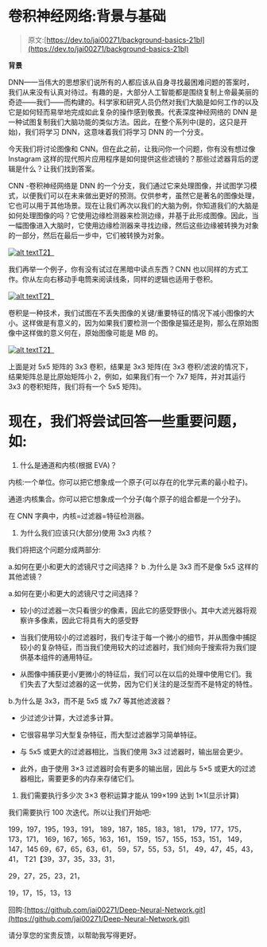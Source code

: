 # 卷积神经网络:背景与基础

> 原文:[https://dev.to/jai00271/background-basics-21bl](https://dev.to/jai00271/background-basics-21bl)

**背景**

DNN——当伟大的思想家们说所有的人都应该从自身寻找最困难问题的答案时，我们从来没有认真对待过。有趣的是，大部分人工智能都是围绕复制上帝最美丽的奇迹——我们——而构建的。科学家和研究人员仍然对我们大脑是如何工作的以及它是如何轻而易举地完成如此复杂的操作感到敬畏。代表深度神经网络的 DNN 是一种试图复制我们大脑功能的类似方法。因此，在整个系列中(是的，这只是开始)，我们将学习 DNN，这意味着我们将学习 DNN 的一个分支。

今天我们将讨论图像和 CNN。但在此之前，让我问你一个问题，你有没有想过像 Instagram 这样的现代照片应用程序是如何提供这些滤镜的？那些过滤器背后的逻辑是什么？让我们找到答案。

CNN -卷积神经网络是 DNN 的一个分支，我们通过它来处理图像，并试图学习模式，以便我们可以在未来做出更好的预测。仅供参考，虽然它是著名的图像处理，它也可以用于其他场景。现在让我们再次以我们的大脑为例，你知道我们的大脑是如何处理图像的吗？它使用边缘检测器来检测边缘，并基于此形成图像。因此，当一幅图像进入大脑时，它使用边缘检测器来寻找边缘，然后这些边缘被转换为对象的一部分，然后在最后一步中，它们被转换为对象。

[![alt text](../Images/f3d9e9453d1cea176c451218ffb8b27c.png)T2】](https://res.cloudinary.com/practicaldev/image/fetch/s--GRRsRCab--/c_limit%2Cf_auto%2Cfl_progressive%2Cq_auto%2Cw_880/https://ujwlkarn.files.wordpress.com/2016/08/screen-shot-2016-08-10-at-12-58-30-pm.png)

我们再举一个例子，你有没有试过在黑暗中读点东西？CNN 也以同样的方式工作。你从左向右移动手电筒来阅读线条，同样的逻辑也适用于卷积。

[![alt text](../Images/7baa669dd93c3d38bff8ac96473d1f1a.png)T2】](https://res.cloudinary.com/practicaldev/image/fetch/s--RWAFDYst--/c_limit%2Cf_auto%2Cfl_progressive%2Cq_66%2Cw_880/https://thumbs.gfycat.com/PresentGreedyHornshark-size_restricted.gif)

卷积是一种技术，我们试图在不丢失图像的关键/重要特征的情况下减小图像的大小。这样做是有意义的，因为如果我们要检测一个图像是猫还是狗，那么在原始图像中这样做的意义何在，原始图像可能是 MB 的。

[![alt text](../Images/58c1025256f1c642c4faa14fbcd6267e.png)T2】](https://res.cloudinary.com/practicaldev/image/fetch/s--Lup__PHQ--/c_limit%2Cf_auto%2Cfl_progressive%2Cq_66%2Cw_880/https://i.stack.imgur.com/9Iu89.gif)

上面是对 5x5 矩阵的 3x3 卷积，结果是 3x3 矩阵(在 3x3 卷积/滤波的情况下，结果矩阵总是比原始矩阵小 2，例如，如果我们有一个 7x7 矩阵，并对其运行 3x3 的卷积矩阵，我们将有一个 5x5 矩阵)。

# [](#now-we-will-try-answering-some-important-questions-like)现在，我们将尝试回答一些重要问题，如:

1.  什么是通道和内核(根据 EVA)？

内核:一个单位。你可以把它想象成一个原子(可以存在的化学元素的最小粒子)。

通道:内核集合。你可以把它想象成一个分子(每个原子的组合都是一个分子)。

在 CNN 字典中，内核=过滤器=特征检测器。

1.  为什么我们应该只(大部分)使用 3x3 内核？

我们将把这个问题分成两部分:

a.如何在更小和更大的滤镜尺寸之间选择？
b .为什么是 3x3 而不是像 5x5 这样的其他滤镜？

a.如何在更小和更大的滤镜尺寸之间选择？

*   较小的过滤器一次只看很少的像素，因此它的感受野很小。其中大滤光器将观察许多像素，因此它将具有大的感受野

*   当我们使用较小的过滤器时，我们专注于每一个微小的细节，并从图像中捕捉较小的复杂特征，而当我们使用较大的过滤器时，我们倾向于搜索将为我们提供基本组件的通用特征。

*   从图像中捕获更小/更微小的特征后，我们可以在以后的处理中使用它们。我们失去了大型过滤器的这一优势，因为它们关注的是泛型而不是特定的特性。

b.为什么是 3x3，而不是 5x5 或 7x7 等其他滤波器？

*   少过滤少计算，大过滤多计算。

*   它很容易学习大型复杂特征，而大型过滤器学习简单特征。

*   与 5x5 或更大的过滤器相比，当我们使用 3x3 过滤器时，输出层会更少。

*   此外，由于使用 3×3 过滤器时会有更多的输出层，因此与 5×5 或更大的过滤器相比，需要更多的内存来存储它们。

1.  我们需要执行多少次 3×3 卷积运算才能从 199×199 达到 1×1(显示计算)

我们需要执行 100 次迭代。所以让我们开始吧:

199，197，195，193，191，
189，187，185，183，181，
179，177，175，173，171，
169，167，165，163，161，
159，157，155，153，151，
149，147，145
69，67，65，63，61，
59，57，55，53，51，
49，47，45，43，41，
T21【39，37，35，33，31，

29，27，25，23，21，

19，17，15，13，13

回购:[https://github.com/jai00271/Deep-Neural-Network.git](https://github.com/jai00271/Deep-Neural-Network.git)

请分享您的宝贵反馈，以帮助我写得更好。
